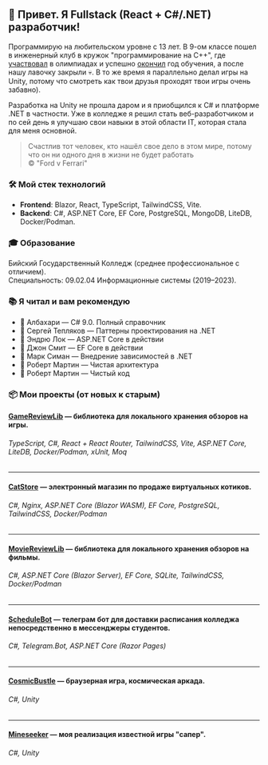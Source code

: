 ## 👋 Привет. Я Fullstack (React + C#/.NET) разработчик!

Программирую на любительском уровне с 13 лет. В 9-ом классе пошел в инженерный клуб в кружок "программирование на C++", где [участвовал](https://github.com/Neitralov/Neitralov/blob/main/%D0%A1%D0%B5%D1%80%D1%82%D0%B8%D1%84%D0%B8%D0%BA%D0%B0%D1%82%20%D0%B7%D0%B0%20%D0%BE%D0%BB%D0%B8%D0%BC%D0%BF%D0%B8%D0%B0%D0%B4%D1%83.png) в олимпиадах и успешно [окончил](https://github.com/Neitralov/Neitralov/blob/main/%D0%A1%D0%B5%D1%80%D1%82%D0%B8%D1%84%D0%B8%D0%BA%D0%B0%D1%82%20%D0%B7%D0%B0%20%D0%BE%D0%B1%D1%83%D1%87%D0%B5%D0%BD%D0%B8%D0%B5%20%D0%B2%20%D0%B8%D0%BD%D0%B6%D0%B5%D0%BD%D0%B5%D1%80%D0%BD%D0%BE%D0%BC%20%D0%BA%D0%BB%D1%83%D0%B1%D0%B5.png) год обучения, а после нашу лавочку закрыли 💀. В то же время я параллельно делал игры на Unity, потому что смотреть как твои друзья проходят твои игры очень забавно).

Разработка на Unity не прошла даром и я приобщился к C# и платформе .NET в частности. Уже в колледже я решил стать веб-разработчиком и по сей день я улучшаю свои навыки в этой области IT, которая стала для меня основной.

> Счастлив тот человек, кто нашёл свое дело в этом мире, потому что он ни одного дня в жизни не будет работать </br> © "Ford v Ferrari"

### 🛠️ Мой стек технологий
* <strong>Frontend</strong>: Blazor, React, TypeScript, TailwindCSS, Vite.
* <strong>Backend</strong>: C#, ASP.NET Core, EF Core, PostgreSQL, MongoDB, LiteDB, Docker/Podman.

### 🎓 Образование
Бийский Государственный Колледж (среднее профессиональное с отличием).</br>
Специальность: 09.02.04 Информационные системы (2019–2023).

### 📚 Я читал и вам рекомендую

- 📕 Албахари — C# 9.0. Полный справочник
- 📕 Сергей Тепляков — Паттерны проектирования на .NET
- 📘 Эндрю Лок — ASP.NET Core в действии
- 📘 Джон Смит — EF Core в действии
- 📘 Марк Симан — Внедрение зависимостей в .NET
- 📙 Роберт Мартин — Чистая архитектура
- 📙 Роберт Мартин — Чистый код

### 📦 Мои проекты (от новых к старым)

#### [GameReviewLib](https://github.com/Neitralov/GameReviewLib) — библиотека для локального хранения обзоров на игры.
###### TypeScript, С#, React + React Router, TailwindCSS, Vite, ASP.NET Core, LiteDB, Docker/Podman, xUnit, Moq
---

#### [CatStore](https://github.com/Neitralov/CatStore) — электронный магазин по продаже виртуальных котиков.
###### С#, Nginx, ASP.NET Core (Blazor WASM), EF Core, PostgreSQL, TailwindCSS, Docker/Podman

---

#### [MovieReviewLib](https://github.com/Neitralov/MovieReviewLib) — библиотека для локального хранения обзоров на фильмы.
###### C#, ASP.NET Core (Blazor Server), EF Core, SQLite, TailwindCSS, Docker/Podman

---

#### [ScheduleBot](https://github.com/Neitralov/ScheduleBot.WebApp) — телеграм бот для доставки расписания колледжа непосредственно в мессенджеры студентов.
###### C#, Telegram.Bot, ASP.NET Core (Razor Pages)

---

#### [CosmicBustle](https://osins-game-lab.itch.io/cosmic-bustle) — браузерная игра, космическая аркада.
###### C#, Unity

---

#### [Mineseeker](https://osins-game-lab.itch.io/mineseeker) — моя реализация известной игры "сапер".
###### C#, Unity

